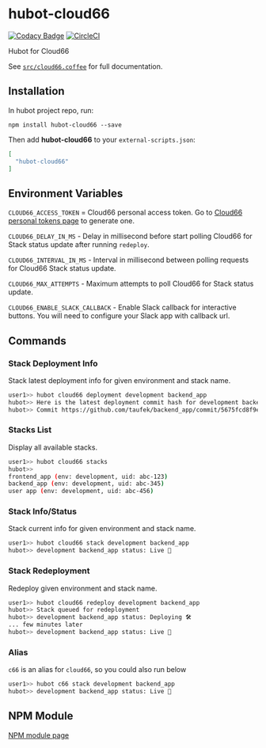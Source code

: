 # hubot-cloud66

[![Codacy Badge](https://api.codacy.com/project/badge/Grade/4aedde8284c04fb99119695394bbc19d)](https://app.codacy.com/app/taufek/hubot-cloud66?utm_source=github.com&utm_medium=referral&utm_content=taufek/hubot-cloud66&utm_campaign=Badge_Grade_Dashboard)
[![CircleCI](https://circleci.com/gh/taufek/hubot-cloud66.svg?style=svg)](https://circleci.com/gh/taufek/hubot-cloud66)

Hubot for Cloud66

See [`src/cloud66.coffee`](src/cloud66.coffee) for full documentation.

## Installation

In hubot project repo, run:

`npm install hubot-cloud66 --save`

Then add **hubot-cloud66** to your `external-scripts.json`:

```json
[
  "hubot-cloud66"
]
```

## Environment Variables

`CLOUD66_ACCESS_TOKEN` = Cloud66 personal access token. Go to [Cloud66 personal tokens page](https://app.cloud66.com/personal_tokens/new) to generate one.

`CLOUD66_DELAY_IN_MS` - Delay in millisecond before start polling Cloud66 for Stack status update after running `redeploy`.

`CLOUD66_INTERVAL_IN_MS` - Interval in millisecond between polling requests for Cloud66 Stack status update.

`CLOUD66_MAX_ATTEMPTS` - Maximum attempts to poll Cloud66 for Stack status update.

`CLOUD66_ENABLE_SLACK_CALLBACK` - Enable Slack callback for interactive buttons. You will need to configure your Slack app with callback url.

## Commands

### Stack Deployment Info

Stack latest deployment info for given environment and stack name.

```bash
user1>> hubot cloud66 deployment development backend_app
hubot>> Here is the latest deployment commit hash for development backend_app 
hubot>> Commit https://github.com/taufek/backend_app/commit/5675fcd8f9e6dc534ecf1410c0661c066097e310 
```

### Stacks List

Display all available stacks.

```bash
user1>> hubot cloud66 stacks
hubot>> 
frontend_app (env: development, uid: abc-123)
backend_app (env: development, uid: abc-345)
user app (env: development, uid: abc-456)
```

### Stack Info/Status

Stack current info for given environment and stack name.

```bash
user1>> hubot cloud66 stack development backend_app
hubot>> development backend_app status: Live 🚀
```

### Stack Redeployment

Redeploy given environment and stack name.

```bash
user1>> hubot cloud66 redeploy development backend_app
hubot>> Stack queued for redeployment
hubot>> development backend_app status: Deploying 🛠️
... few minutes later
hubot>> development backend_app status: Live 🚀
```

### Alias

`c66` is an alias for `cloud66`, so you could also run below

```bash
user1>> hubot c66 stack development backend_app
hubot>> development backend_app status: Live 🚀
```

## NPM Module

[NPM module page](https://www.npmjs.com/package/hubot-cloud66)
